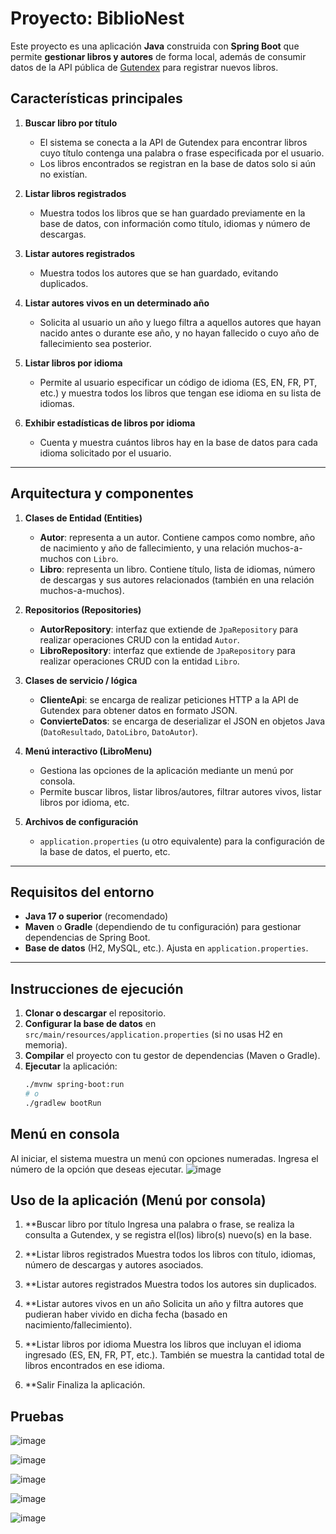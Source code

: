 # Proyecto: BiblioNest
Este proyecto es una aplicación **Java** construida con **Spring Boot** que permite **gestionar libros y autores** de forma local, además de consumir datos de la API pública de [Gutendex](https://gutendex.com/) para registrar nuevos libros.

## Características principales

1. **Buscar libro por título**
    - El sistema se conecta a la API de Gutendex para encontrar libros cuyo título contenga una palabra o frase especificada por el usuario.
    - Los libros encontrados se registran en la base de datos solo si aún no existían.

2. **Listar libros registrados**
    - Muestra todos los libros que se han guardado previamente en la base de datos, con información como título, idiomas y número de descargas.

3. **Listar autores registrados**
    - Muestra todos los autores que se han guardado, evitando duplicados.

4. **Listar autores vivos en un determinado año**
    - Solicita al usuario un año y luego filtra a aquellos autores que hayan nacido antes o durante ese año, y no hayan fallecido o cuyo año de fallecimiento sea posterior.

5. **Listar libros por idioma**
    - Permite al usuario especificar un código de idioma (ES, EN, FR, PT, etc.) y muestra todos los libros que tengan ese idioma en su lista de idiomas.

6. **Exhibir estadísticas de libros por idioma**
    - Cuenta y muestra cuántos libros hay en la base de datos para cada idioma solicitado por el usuario.

---

## Arquitectura y componentes

1. **Clases de Entidad (Entities)**
    - **Autor**: representa a un autor. Contiene campos como nombre, año de nacimiento y año de fallecimiento, y una relación muchos-a-muchos con `Libro`.
    - **Libro**: representa un libro. Contiene título, lista de idiomas, número de descargas y sus autores relacionados (también en una relación muchos-a-muchos).

2. **Repositorios (Repositories)**
    - **AutorRepository**: interfaz que extiende de `JpaRepository` para realizar operaciones CRUD con la entidad `Autor`.
    - **LibroRepository**: interfaz que extiende de `JpaRepository` para realizar operaciones CRUD con la entidad `Libro`.

3. **Clases de servicio / lógica**
    - **ClienteApi**: se encarga de realizar peticiones HTTP a la API de Gutendex para obtener datos en formato JSON.
    - **ConvierteDatos**: se encarga de deserializar el JSON en objetos Java (`DatoResultado`, `DatoLibro`, `DatoAutor`).

4. **Menú interactivo (LibroMenu)**
    - Gestiona las opciones de la aplicación mediante un menú por consola.
    - Permite buscar libros, listar libros/autores, filtrar autores vivos, listar libros por idioma, etc.

5. **Archivos de configuración**
    - `application.properties` (u otro equivalente) para la configuración de la base de datos, el puerto, etc.

---

## Requisitos del entorno

- **Java 17 o superior** (recomendado)
- **Maven** o **Gradle** (dependiendo de tu configuración) para gestionar dependencias de Spring Boot.
- **Base de datos** (H2, MySQL, etc.). Ajusta en `application.properties`.

---

## Instrucciones de ejecución

1. **Clonar o descargar** el repositorio.
2. **Configurar la base de datos** en `src/main/resources/application.properties` (si no usas H2 en memoria).
3. **Compilar** el proyecto con tu gestor de dependencias (Maven o Gradle).
4. **Ejecutar** la aplicación:
     ```bash
   ./mvnw spring-boot:run
   # o
   ./gradlew bootRun
    ```
## Menú en consola
Al iniciar, el sistema muestra un menú con opciones numeradas. Ingresa el número de la opción que deseas ejecutar.
![image](https://github.com/user-attachments/assets/c62c3ec1-d764-422f-8c7a-87bb8784f6ba)

## Uso de la aplicación (Menú por consola)
1. **Buscar libro por título
Ingresa una palabra o frase, se realiza la consulta a Gutendex, y se registra el(los) libro(s) nuevo(s) en la base.

2. **Listar libros registrados
Muestra todos los libros con título, idiomas, número de descargas y autores asociados.

3. **Listar autores registrados
Muestra todos los autores sin duplicados.

4. **Listar autores vivos en un año
Solicita un año y filtra autores que pudieran haber vivido en dicha fecha (basado en nacimiento/fallecimiento).

5. **Listar libros por idioma
Muestra los libros que incluyan el idioma ingresado (ES, EN, FR, PT, etc.).
También se muestra la cantidad total de libros encontrados en ese idioma.

6. **Salir
Finaliza la aplicación.

## Pruebas
![image](https://github.com/user-attachments/assets/5d68af94-20ba-4266-bf27-08ddbd3ccdd6)


![image](https://github.com/user-attachments/assets/5873ed03-df23-43f2-b501-a71e695dd446)


![image](https://github.com/user-attachments/assets/1d009984-e899-4f27-9f68-45b5fd8ad3a3)


![image](https://github.com/user-attachments/assets/93bee388-4e94-4c52-9651-71c40c616f3d)


![image](https://github.com/user-attachments/assets/c0909d86-2d3b-43a7-be98-dccbbc21ed58)

